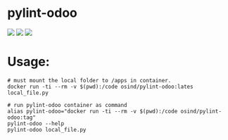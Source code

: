 # pylint-odoo

[![](https://api.travis-ci.org/open-synergy/docker-pylint-odoo.svg)](https://travis-ci.org/open-synergy/docker-pylint-odoo)
[![](https://images.microbadger.com/badges/version/osind/pylint-odoo.svg)](https://microbadger.com/images/osind/pylint-odoo "Get your own version badge on microbadger.com")
[![](https://images.microbadger.com/badges/image/osind/pylint-odoo.svg)](https://microbadger.com/images/osind/pylint-odoo "Get your own image badge on microbadger.com")

# Usage:

    # must mount the local folder to /apps in container.
    docker run -ti --rm -v $(pwd):/code osind/pylint-odoo:lates local_file.py

    # run pylint-odoo container as command
    alias pylint-odoo="docker run -ti --rm -v $(pwd):/code osind/pylint-odoo:tag"
    pylint-odoo --help
    pylint-odoo local_file.py
